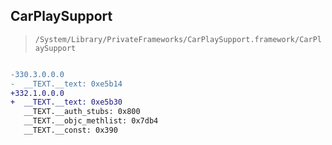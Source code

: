 ## CarPlaySupport

> `/System/Library/PrivateFrameworks/CarPlaySupport.framework/CarPlaySupport`

```diff

-330.3.0.0.0
-  __TEXT.__text: 0xe5b14
+332.1.0.0.0
+  __TEXT.__text: 0xe5b30
   __TEXT.__auth_stubs: 0x800
   __TEXT.__objc_methlist: 0x7db4
   __TEXT.__const: 0x390

```
